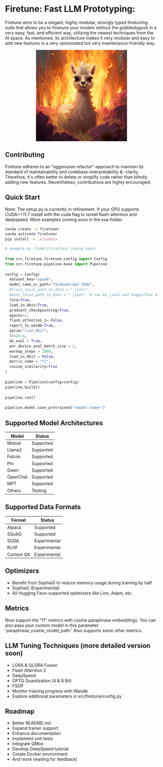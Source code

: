 # Firetune: Fast LLM Prototyping:
Firetune aims to be a elegant, highly modular, strongly typed finetuning suite that allows you to finetune your models without the gobbledygook in a very easy, fast, and efficient way, utilizing the newest techniques from the AI space. As mentioned, its architecture makes it very modular and easy to add new features in a very opinionated but very maintenance-friendly way.

<p align="center">
  <img src="assets/cute_llama.png" width="300" height="300" alt="Cute Llama">
</p>

## Contributing
Firetune adheres to an "aggressive refactor" approach to maintain its standard of maintainability and codebase-interpretability & -clarity. Therefore, it's often better to delete or simplify code rather than blindly adding new features. Nevertheless, contributions are highly encouraged.

## Quick Start

Note: The setup.py is currently in refinement. If your GPU supports CUDA>=11.7 install with the cuda flag to isntall flash-attention and deepspeed. 
More examples coming soon in the exa-folder.

```bash
conda create -n firetuner
conda activate firetuner
pip install -e .<[cuda]>
```

```python
# example.py (Simplifications coming soon)

from src.firetune.firetune.config import Config
from src.firetune.pipeline.base import Pipeline

config = Config(
  dataset_key="squad",
  model_name_or_path="facebook/opt-350m",
  #train_local_path_to_data = ".jsonl",
  #eval_local_path_to_data = ".jsonl", # can be jsonl and hugginface dset
  lora=True,
  load_in_4bit=True,
  gradient_checkpointing=True,
  epochs=1,
  flash_attention_2= False,
  report_to_wandb=True,
  optim="lion_8bit",
  lr=2e-4,
  do_eval = True,
  per_device_eval_batch_size = 2,
  warmup_steps = 1000,
  load_in_8bit = False,
  metric_name = "f1",
  cosine_similarity=True
)

pipeline = Pipeline(config=config)
pipeline.build()

pipeline.run()

pipeline.model.save_pretrained("<model_name>")

```

## Supported Model Architectures

| Model        | Status     |
|--------------|------------|
| Mistral      | Supported  |
| Llama2       | Supported  |
| Falcon       | Supported  |
| Phi          | Supported  |
| Gwen         | Supported  |
| OpenChat     | Supported  |
| MPT          | Supported  |
| Others       | Testing    |

## Supported Data Formats

| Format       | Status       |
|--------------|--------------|
| Alpaca       | Supported    |
| SQuAD        | Supported    |
| SODA         | Experimental |
| RLHF         | Experimental |
| Context QA   | Experimental |

## Optimizers

- Benefit from SophiaG to reduce memory usage during training by half.
- SophiaG (Experimental)
- All Hugging Face-supported optimizers like Lion, Adam, etc.

## Metrics
Now support the "f1" metrics with cosine paraphrase embeddings.
You can also pass your custom model in this parameter 'paraphrase_cosine_model_path:'
Also supports some other metrics.


## LLM Tuning Techniques (more detailed version soon)

- LORA & QLORA Fusion
- Flash Attention 2
- DeepSpeed
- GPTQ Quantization (4 & 8 Bit)
- FSDP
- Monitor training progress with Wandb
- Explore additional parameters in src/firetune/config.py

## Roadmap

- Better README.md
- Expand trainer support
- Enhance documentation
- Implement unit tests
- Integrate QMoe
- Develop DeepSpeed tutorial
- Create Docker environment
- And more (waiting for feedback)
